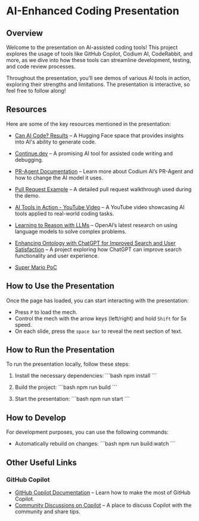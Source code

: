 
# AI-Enhanced Coding Presentation

## Overview

Welcome to the presentation on AI-assisted coding tools! This project explores the usage of tools like GitHub Copilot, Codium AI, CodeRabbit, and more, as we dive into how these tools can streamline development, testing, and code review processes.

Throughout the presentation, you’ll see demos of various AI tools in action, exploring their strengths and limitations. The presentation is interactive, so feel free to follow along!

## Resources

Here are some of the key resources mentioned in the presentation:

- [Can AI Code? Results](https://huggingface.co/spaces/mike-ravkine/can-ai-code-results) – A Hugging Face space that provides insights into AI's ability to generate code.
- [Continue.dev](https://www.continue.dev/) – A promising AI tool for assisted code writing and debugging.
- [PR-Agent Documentation](https://pr-agent-docs.codium.ai/usage-guide/changing_a_model/#azure) – Learn more about Codium AI’s PR-Agent and how to change the AI model it uses.
- [Pull Request Example](https://github.com/Baldrani/pres-lm-ia/pull/5) – A detailed pull request walkthrough used during the demo.
- [AI Tools in Action - YouTube Video](https://www.youtube.com/watch?v=6xlPJiNpCVw) – A YouTube video showcasing AI tools applied to real-world coding tasks.
- [Learning to Reason with LLMs](https://openai.com/index/learning-to-reason-with-llms/) – OpenAI’s latest research on using language models to solve complex problems.
- [Enhancing Ontology with ChatGPT for Improved Search and User Satisfaction](https://www.notion.so/Enhancing-Ontology-with-ChatGPT-for-Improved-Search-and-User-Satisfaction-302643c2cdc44e05aebd0faa0a38bea9?pvs=21) – A project exploring how ChatGPT can improve search functionality and user experience.

- [Super Mario PoC](https://codepen.io/Alexandros-Tzotzolas/pen/QWXRBrB)

## How to Use the Presentation

Once the page has loaded, you can start interacting with the presentation:

- Press `P` to load the mech.
- Control the mech with the arrow keys (left/right) and hold `Shift` for 5x speed.
- On each slide, press the `space bar` to reveal the next section of text.

## How to Run the Presentation

To run the presentation locally, follow these steps:

1. Install the necessary dependencies:
   \`\`\`bash
   npm install
   \`\`\`

2. Build the project:
   \`\`\`bash
   npm run build
   \`\`\`

3. Start the presentation:
   \`\`\`bash
   npm run start
   \`\`\`

## How to Develop

For development purposes, you can use the following commands:

- Automatically rebuild on changes:
  \`\`\`bash
  npm run build:watch
  \`\`\`

## Other Useful Links

### GitHub Copilot

- [GitHub Copilot Documentation](https://docs.github.com/en/copilot/using-github-copilot/asking-github-copilot-questions-in-your-ide) – Learn how to make the most of GitHub Copilot.
- [Community Discussions on Copilot](https://github.com/orgs/community/discussions/categories/copilot) – A place to discuss Copilot with the community and share tips.
